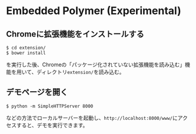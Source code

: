 # Embedded Polymer (Experimental)

## Chromeに拡張機能をインストールする

```
$ cd extension/
$ bower install
```
を実行した後、Chromeの「パッケージ化されていない拡張機能を読み込む」機能を用いて、ディレクトリ`extension/`を読み込む。

## デモページを開く

```
$ python -m SimpleHTTPServer 8000
```
などの方法でローカルサーバーを起動し、`http://localhost:8000/www/`にアクセスすると、デモを実行できます。
